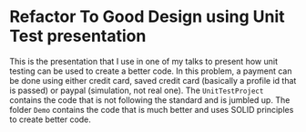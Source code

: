 ﻿# Refactor To Good Design using Unit Test presentation

This is the presentation that I use in one of my talks to present how unit testing can be used to create a better code. In this problem, a payment can be done using either credit card, saved credit card (basically a profile id that is passed) or paypal (simulation, not real one). The `UnitTestProject` contains the code that is not following the standard and is jumbled up. The folder `Demo` contains the code that is much better and uses SOLID principles to create better code.

